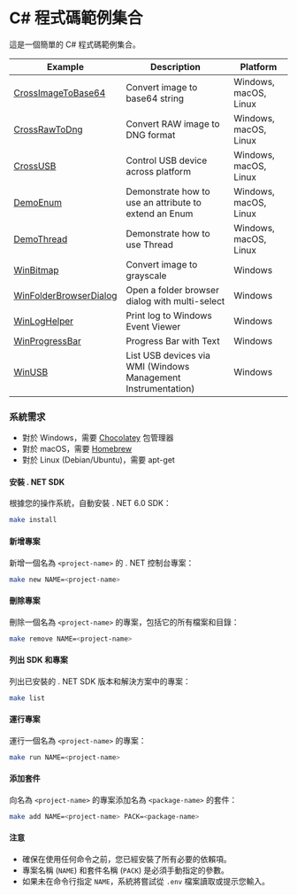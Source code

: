 # C# 程式碼範例集合

這是一個簡單的 C# 程式碼範例集合。

| Example                                             | Description                                                   | Platform              |
| --------------------------------------------------- | ------------------------------------------------------------- | --------------------- |
| [CrossImageToBase64](./CrossImageToBase64/)         | Convert image to base64 string                                | Windows, macOS, Linux |
| [CrossRawToDng](./CrossRawToDng/)                   | Convert RAW image to DNG format                               | Windows, macOS, Linux |
| [CrossUSB](./CrossUSB/)                             | Control USB device across platform                            | Windows, macOS, Linux |
| [DemoEnum](./DemoEnum/)                             | Demonstrate how to use an attribute to extend an Enum         | Windows, macOS, Linux |
| [DemoThread](./DemoThread/)                         | Demonstrate how to use Thread                                 | Windows, macOS, Linux |
| [WinBitmap](./WinBitmap/)                           | Convert image to grayscale                                    | Windows               |
| [WinFolderBrowserDialog](./WinFolderBrowserDialog/) | Open a folder browser dialog with multi-select                | Windows               |
| [WinLogHelper](./WinLogHelper/)                     | Print log to Windows Event Viewer                             | Windows               |
| [WinProgressBar](./WinProgressBar/)                 | Progress Bar with Text                                        | Windows               |
| [WinUSB](./WinUSB/)                                 | List USB devices via WMI (Windows Management Instrumentation) | Windows               |

### 系統需求

- 對於 Windows，需要 [Chocolatey](https://chocolatey.org/install) 包管理器
- 對於 macOS，需要 [Homebrew](https://brew.sh/)
- 對於 Linux (Debian/Ubuntu)，需要 apt-get

#### 安裝 . NET SDK

根據您的操作系統，自動安裝 . NET 6.0 SDK：

```bash
make install
```

#### 新增專案

新增一個名為 `<project-name>` 的 . NET 控制台專案：

```bash
make new NAME=<project-name>
```

#### 刪除專案

刪除一個名為 `<project-name>` 的專案，包括它的所有檔案和目錄：

```bash
make remove NAME=<project-name>
```

#### 列出 SDK 和專案

列出已安裝的 . NET SDK 版本和解決方案中的專案：

```bash
make list
```

#### 運行專案

運行一個名為 `<project-name>` 的專案：

```bash
make run NAME=<project-name>
```

#### 添加套件

向名為 `<project-name>` 的專案添加名為 `<package-name>` 的套件：

```bash
make add NAME=<project-name> PACK=<package-name>
```

#### 注意

- 確保在使用任何命令之前，您已經安裝了所有必要的依賴項。
- 專案名稱 (`NAME`) 和套件名稱 (`PACK`) 是必須手動指定的參數。
- 如果未在命令行指定 `NAME`，系統將嘗試從 `.env` 檔案讀取或提示您輸入。
